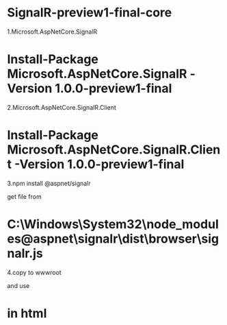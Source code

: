 # SignalR-preview1-final-core

1.Microsoft.AspNetCore.SignalR

# Install-Package Microsoft.AspNetCore.SignalR -Version 1.0.0-preview1-final


2.Microsoft.AspNetCore.SignalR.Client

# Install-Package Microsoft.AspNetCore.SignalR.Client -Version 1.0.0-preview1-final


3.npm install @aspnet/signalr

get file from 
# C:\Windows\System32\node_modules\@aspnet\signalr\dist\browser\signalr.js

4.copy to wwwroot

and use 
# <script src="js/signalr.js"></script> in html
